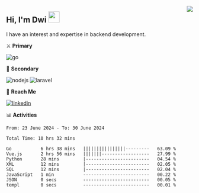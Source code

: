 [<img src="https://komarev.com/ghpvc/?username=masred&color=green&style=flat-square&label=Profile+Views" align="right">](github.com/masred)

## Hi, I'm Dwi <img src="https://raw.githubusercontent.com/MartinHeinz/MartinHeinz/master/wave.gif" width="30px">

I have an interest and expertise in backend development.

⚔️ **Primary**

![go](https://img.shields.io/badge/---?logo=go&label=Golang&style=social)

🔪 **Secondary**

![nodejs](https://img.shields.io/badge/---?logo=node.js&label=Node.js&style=social&logoColor=green)
![laravel](https://img.shields.io/badge/---?logo=laravel&label=Laravel&style=social)

🔗 **Reach Me**

[![linkedin](https://img.shields.io/badge/---?logo=linkedin&label=LinkedIn&style=social)](https://linkedin.com/in/dwifitriyanto)

📊 **Activities**

<!--START_SECTION:waka-->

```all_time
From: 23 June 2024 - To: 30 June 2024

Total Time: 10 hrs 32 mins

Go           6 hrs 38 mins   ||||||||||||||||---------   63.09 %
Vue.js       2 hrs 56 mins   |||||||------------------   27.99 %
Python       28 mins         |------------------------   04.54 %
XML          12 mins         |------------------------   02.05 %
SQL          12 mins         |------------------------   02.04 %
JavaScript   1 min           -------------------------   00.22 %
JSON         0 secs          -------------------------   00.05 %
templ        0 secs          -------------------------   00.01 %
```

<!--END_SECTION:waka-->
